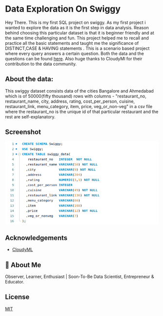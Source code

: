 
# Data Exploration On Swiggy 

Hey There. This is my first SQL project on swiggy. As my first project i wanted to explore the data as it is the first step in data analysis. Reason behind choosing this particular dataset is that it is beginner friendly and at the same time challenging and fun. This project helped me to recall and practice all the basic statements and taught me the significance of DISTINCT,CASE & HAVING statements .  This is a scenario based project where every query answers a certain question. Both the data and the questions can be found [here](https://drive.google.com/drive/folders/1uIHmw2vkNthAma9eKnmqKmEba7z_6D0B?usp=sharing). Also huge thanks to CloudyMl for their contribution to the data community.
## About the data:



This swiggy dataset consists data of the cities Bangalore and Ahmedabad which is of 50000(fifty thousand) rows with columns  - "restaurant_no, restaurant_name,	city,	address,	rating,	cost_per_person,	cuisine,	restaurant_link,	menu_category,	item,	price,	veg_or_non-veg" in a csv file where the restaurant_no is the unique id of that particular restaurant and the rest are self-explanatory.
## Screenshot
![Screenshot](https://github.com/AkhilBodi/My_Projects/blob/main/SQL%20Projects/Data%20Exploration%20On%20Swiggy/Screenshot%20from%202023-08-14%2019-56-38.png)


## Acknowledgements

 - [CloudyML](https://www.youtube.com/watch?v=3Gptq4VYEW4)

## 🚀 About Me
Observer, Learner, Enthusiast | Soon-To-Be Data Scientist, Entrepreneur & Educator.

## License

[MIT](https://choosealicense.com/licenses/mit/)
